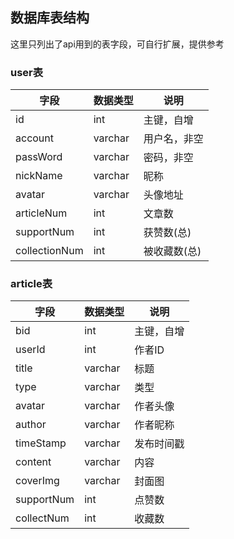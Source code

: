 ## 数据库表结构
这里只列出了api用到的表字段，可自行扩展，提供参考
### user表

| 字段 | 数据类型 | 说明 |
| --- | --- | --- |
| id | int | 主键，自增 |
| account | varchar | 用户名，非空 |
| passWord | varchar | 密码，非空 |
| nickName | varchar | 昵称 |
| avatar | varchar | 头像地址 |
| articleNum | int | 文章数 |
| supportNum | int | 获赞数(总) |
| collectionNum | int | 被收藏数(总) |

### article表

| 字段 | 数据类型 | 说明 |
| --- | --- | --- |
| bid | int | 主键，自增 |
| userId | int | 作者ID |
| title | varchar | 标题 |
| type | varchar | 类型 |
| avatar | varchar | 作者头像 |
| author | varchar | 作者昵称 |
| timeStamp | varchar | 发布时间戳 |
| content | varchar | 内容 |
| coverImg | varchar | 封面图 |
| supportNum | int | 点赞数 |
| collectNum | int | 收藏数 |
